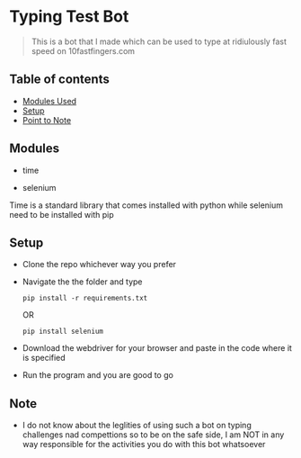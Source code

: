 # Typing Test Bot

> This is a bot that I made which can be used to type at ridiulously fast speed on 10fastfingers.com

## Table of contents

* [Modules Used](#modules)
* [Setup](#setup)
* [Point to Note](#note)

## Modules

* time

* selenium

Time is a standard library that comes installed with python while selenium need to be installed with pip

## Setup

* Clone the repo whichever way you prefer

* Navigate the the folder and type

  ```
  pip install -r requirements.txt
  ```

  OR 

  ```
  pip install selenium
  ```

* Download the webdriver for your browser and paste in the code where it is specified

* Run the program and you are good to go

## Note

* I do not know about the leglities of using such a bot on typing challenges nad compettions so to be on the safe side, I am NOT in any way responsible for the activities you do with this bot whatsoever
